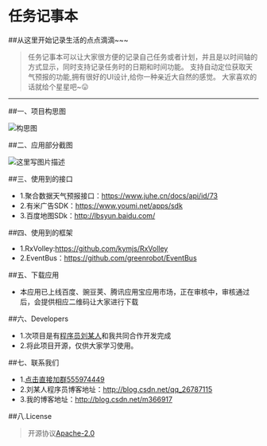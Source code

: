 # 任务记事本

##从这里开始记录生活的点点滴滴~~~

>任务记事本可以让大家很方便的记录自己任务或者计划，并且是以时间轴的方式显示，同时支持记录任务时的日期和时间功能。
>支持自动定位获取天气预报的功能,拥有很好的UI设计,给你一种亲近大自然的感觉。
>大家喜欢的话就给个星星吧~😛

-------

##一、项目构思图

![构思图](http://img.blog.csdn.net/20161107230903179)

##二、应用部分截图

![这里写图片描述](http://img.blog.csdn.net/20161107231603879)

##三、使用到的接口

- 1.聚合数据天气预报接口：https://www.juhe.cn/docs/api/id/73
- 2.有米广告SDK：https://www.youmi.net/apps/sdk
- 3.百度地图SDk：http://lbsyun.baidu.com/

##四、使用到的框架

- 1.RxVolley:https://github.com/kymjs/RxVolley
- 2.EventBus：https://github.com/greenrobot/EventBus

##五、下载应用

- 本应用已上线百度、豌豆荚、腾讯应用宝应用市场，正在审核中，审核通过后，会提供相应二维码让大家进行下载

##六、Developers

- 1.次项目是有[程序员刘某人](https://github.com/LiuGuiLinAndroid)和我共同合作开发完成
- 2.将此项目开源，仅供大家学习使用。

##七、联系我们

- 1.[点击直接加群555974449 ](http://jq.qq.com/?_wv=1027&k=2GWwjKC)
- 2.刘某人程序员博客地址：http://blog.csdn.net/qq_26787115
- 3.我的博客地址：http://blog.csdn.net/m366917

##八.License
  
>开源协议[Apache-2.0](https://opensource.org/licenses/apache2.0.php)
